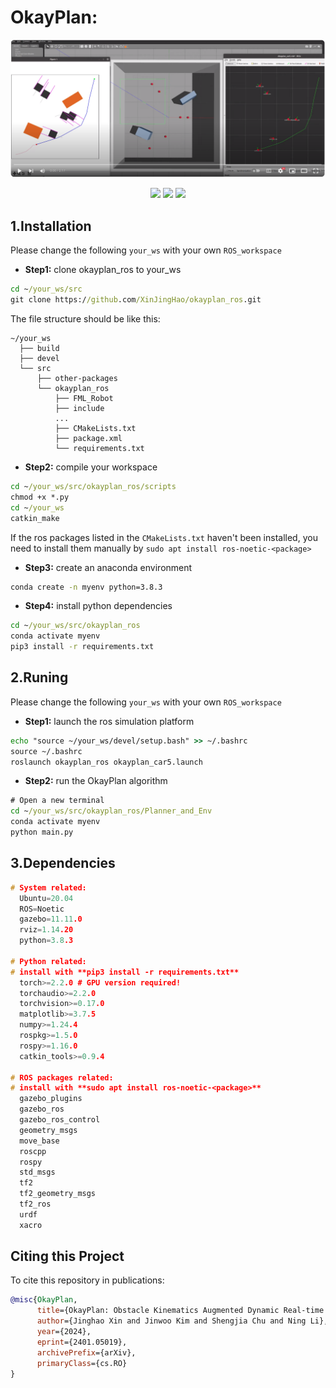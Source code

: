 # OkayPlan:
[![okayplan_ros](https://github.com/XinJingHao/Images/blob/main/OkayPlan/okayplan_youtube.png)](https://www.youtube.com/watch?v=zufvYkhRW5w)
<div align=center>
  <img src="https://img.shields.io/badge/Python-blue" />
  <img src="https://img.shields.io/badge/ROS-ff69b4" />
  <img src="https://img.shields.io/badge/PathPlanning-blueviolet" />
</div>

## 1.Installation
Please change the following ```your_ws``` with your own ```ROS_workspace```

- **Step1:** clone okayplan_ros to your_ws
```cmd
cd ~/your_ws/src
git clone https://github.com/XinJingHao/okayplan_ros.git
```

The file structure should be like this:
```
~/your_ws
  ├── build
  ├── devel
  └── src
      ├── other-packages
      └── okayplan_ros
          ├── FML_Robot
          ├── include
          ...
          ├── CMakeLists.txt
          ├── package.xml
          └── requirements.txt
```

- **Step2:** compile your workspace
```cmd
cd ~/your_ws/src/okayplan_ros/scripts
chmod +x *.py
cd ~/your_ws
catkin_make
```
If the ros packages listed in the ```CMakeLists.txt``` haven't been installed, you need to install them manually by ```sudo apt install ros-noetic-<package>``` 

- **Step3:** create an anaconda environment
```cmd
conda create -n myenv python=3.8.3
```

- **Step4:** install python dependencies
```cmd
cd ~/your_ws/src/okayplan_ros
conda activate myenv
pip3 install -r requirements.txt
```

## 2.Runing
Please change the following ```your_ws``` with your own ```ROS_workspace```

- **Step1:** launch the ros simulation platform
```cmd
echo "source ~/your_ws/devel/setup.bash" >> ~/.bashrc
source ~/.bashrc
roslaunch okayplan_ros okayplan_car5.launch
```


- **Step2:** run the OkayPlan algorithm
```cmd
# Open a new terminal
cd ~/your_ws/src/okayplan_ros/Planner_and_Env
conda activate myenv
python main.py
```

## 3.Dependencies
```c++
# System related:
  Ubuntu=20.04
  ROS=Noetic
  gazebo=11.11.0
  rviz=1.14.20
  python=3.8.3

# Python related:
# install with **pip3 install -r requirements.txt**
  torch>=2.2.0 # GPU version required!
  torchaudio>=2.2.0
  torchvision>=0.17.0
  matplotlib>=3.7.5
  numpy>=1.24.4
  rospkg>=1.5.0
  rospy>=1.16.0
  catkin_tools>=0.9.4

# ROS packages related:
# install with **sudo apt install ros-noetic-<package>**
  gazebo_plugins
  gazebo_ros
  gazebo_ros_control
  geometry_msgs
  move_base
  roscpp
  rospy
  std_msgs
  tf2
  tf2_geometry_msgs
  tf2_ros
  urdf
  xacro
```

## Citing this Project

To cite this repository in publications:

```bibtex
@misc{OkayPlan,
      title={OkayPlan: Obstacle Kinematics Augmented Dynamic Real-time Path Planning via Particle Swarm Optimization}, 
      author={Jinghao Xin and Jinwoo Kim and Shengjia Chu and Ning Li},
      year={2024},
      eprint={2401.05019},
      archivePrefix={arXiv},
      primaryClass={cs.RO}
}
```

